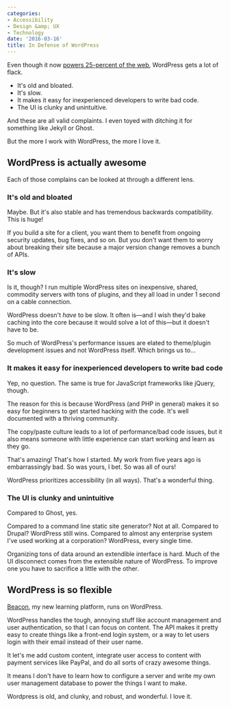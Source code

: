 ```yaml
---
categories:
- Accessibility
- Design &amp; UX
- Technology
date: '2016-03-16'
title: In Defense of WordPress
---
```


Even though it now [powers 25-percent of the web](http://w3techs.com/technologies/history_overview/content_management/all/y), WordPress gets a lot of flack.

- It's old and bloated.
- It's slow.
- It makes it easy for inexperienced developers to write bad code.
- The UI is clunky and unintuitive.

And these are all valid complaints. I even toyed with ditching it for something like Jekyll or Ghost.

But the more I work with WordPress, the more I love it.

<!--more-->

## WordPress is actually awesome

Each of those complains can be looked at through a different lens.

### It's old and bloated

Maybe. But it's also stable and has tremendous backwards compatibility. This is huge!

If you build a site for a client, you want them to benefit from ongoing security updates, bug fixes, and so on. But you don't want them to worry about breaking their site because a major version change removes a bunch of APIs.

### It's slow

Is it, though? I run multiple WordPress sites on inexpensive, shared, commodity servers with tons of plugins, and they all load in under 1 second on a cable connection.

WordPress doesn't *have* to be slow. It often is&mdash;and I wish they'd bake caching into the core because it would solve a lot of this&mdash;but it doesn't have to be.

So much of WordPress's performance issues are elated to theme/plugin development issues and not WordPress itself. Which brings us to...

### It makes it easy for inexperienced developers to write bad code

Yep, no question. The same is true for JavaScript frameworks like jQuery, though.

The reason for this is because WordPress (and PHP in general) makes it so easy for beginners to get started hacking with the code. It's well documented with a thriving community.

The copy/paste culture leads to a lot of performance/bad code issues, but it also means someone with little experience can start working and learn as they go.

That's amazing! That's how I started. My work from five years ago is embarrassingly bad. So was yours, I bet. So was all of ours!

WordPress prioritizes accessibility (in all ways). That's a wonderful thing.

### The UI is clunky and unintuitive

Compared to Ghost, yes.

Compared to a command line static site generator? Not at all. Compared to Drupal? WordPress still wins. Compared to almost any enterprise system I've used working at a corporation? WordPress, every single time.

Organizing tons of data around an extendible interface is hard. Much of the UI disconnect comes from the extensible nature of WordPress. To improve one you have to sacrifice a little with the other.

## WordPress is so flexible

[Beacon](http://beacon.gomakethings.com/), my new learning platform, runs on WordPress.

WordPress handles the tough, annoying stuff like account management and user authentication, so that I can focus on content. The API makes it pretty easy to create things like a front-end login system, or a way to let users login with their email instead of their user name.

It let's me add custom content, integrate user access to content with payment services like PayPal, and do all sorts of crazy awesome things.

It means I don't have to learn how to configure a server and write my own user management database to power the things I want to make.

Wordpress is old, and clunky, and robust, and wonderful. I love it.